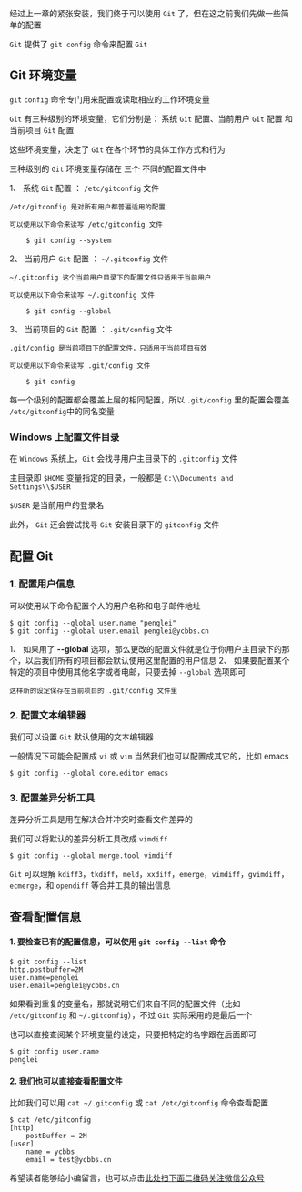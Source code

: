 经过上一章的紧张安装，我们终于可以使用 `Git` 了，但在这之前我们先做一些简单的配置

`Git` 提供了 `git config` 命令来配置 `Git`

## Git 环境变量 ##

`git` `config` 命令专门用来配置或读取相应的工作环境变量

`Git` 有三种级别的环境变量，它们分别是： 系统 `Git` 配置、当前用户 `Git` 配置 和 当前项目 `Git` 配置

这些环境变量，决定了 `Git` 在各个环节的具体工作方式和行为

三种级别的 `Git` 环境变量存储在 三个 不同的配置文件中

1、  系统 `Git` 配置 ： `/etc/gitconfig` 文件
    
    /etc/gitconfig 是对所有用户都普遍适用的配置
    
    可以使用以下命令来读写 /etc/gitconfig 文件
    
```
    $ git config --system
```
2、  当前用户 `Git` 配置 ： `~/.gitconfig` 文件
    
    ~/.gitconfig 这个当前用户目录下的配置文件只适用于当前用户
    
    可以使用以下命令来读写 ~/.gitconfig 文件
    
```
    $ git config --global
```
3、  当前项目的 `Git` 配置 ： `.git/config` 文件
    
    .git/config 是当前项目下的配置文件，只适用于当前项目有效
    
    可以使用以下命令来读写 .git/config 文件
    
```
    $ git config
```

每一个级别的配置都会覆盖上层的相同配置，所以 `.git/config` 里的配置会覆盖 `/etc/gitconfig`中的同名变量

### Windows 上配置文件目录 ###

在 `Windows` 系统上，`Git` 会找寻用户主目录下的 `.gitconfig` 文件

主目录即 `$HOME` 变量指定的目录，一般都是 `C:\\Documents and Settings\\$USER`

`$USER` 是当前用户的登录名

此外， `Git` 还会尝试找寻 `Git` 安装目录下的 `gitconfig` 文件

## 配置 Git ##

### 1. 配置用户信息 ###

可以使用以下命令配置个人的用户名称和电子邮件地址

```
$ git config --global user.name "penglei"
$ git config --global user.email penglei@ycbbs.cn
```

1、  如果用了 **--global** 选项，那么更改的配置文件就是位于你用户主目录下的那个，以后我们所有的项目都会默认使用这里配置的用户信息
2、  如果要配置某个特定的项目中使用其他名字或者电邮，只要去掉 `--global` 选项即可
    
    这样新的设定保存在当前项目的 .git/config 文件里

### 2. 配置文本编辑器 ###

我们可以设置 `Git` 默认使用的文本编辑器

一般情况下可能会配置成 `vi` 或 `vim` 当然我们也可以配置成其它的，比如 emacs

```
$ git config --global core.editor emacs
```

### 3. 配置差异分析工具 ###

差异分析工具是用在解决合并冲突时查看文件差异的

我们可以将默认的差异分析工具改成 `vimdiff`

```
$ git config --global merge.tool vimdiff
```

`Git` 可以理解 `kdiff3`，`tkdiff`，`meld`，`xxdiff`，`emerge`，`vimdiff`，`gvimdiff`，`ecmerge`，和 `opendiff` 等合并工具的输出信息

## 查看配置信息 ##

#### 1. 要检查已有的配置信息，可以使用 `git config --list` 命令 ####

```
$ git config --list
http.postbuffer=2M
user.name=penglei
user.email=penglei@ycbbs.cn
```

如果看到重复的变量名，那就说明它们来自不同的配置文件（比如 `/etc/gitconfig` 和 `~/.gitconfig`），不过 `Git` 实际采用的是最后一个

也可以直接查阅某个环境变量的设定，只要把特定的名字跟在后面即可

```
$ git config user.name
penglei
```

#### 2. 我们也可以直接查看配置文件 ####

比如我们可以用 `cat ~/.gitconfig` 或 `cat /etc/gitconfig` 命令查看配置

```
$ cat /etc/gitconfig
[http]
    postBuffer = 2M
[user]
    name = ycbbs
    email = test@ycbbs.cn
```

希望读者能够给小编留言，也可以点击[此处扫下面二维码关注微信公众号](https://www.ycbbs.vip/?p=28 "此处扫下面二维码关注微信公众号")
